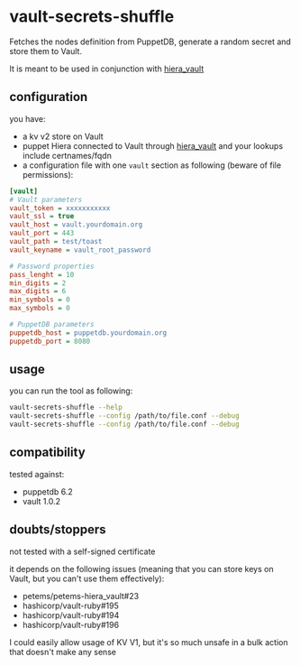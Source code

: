 # vault-secrets-shuffle

Fetches the nodes definition from PuppetDB, generate a random secret and store them to Vault.

It is meant to be used in conjunction with [hiera_vault](https://github.com/petems/petems-hiera_vault)

## configuration

you have:

- a kv v2 store on Vault
- puppet Hiera connected to Vault through [hiera_vault](https://github.com/petems/petems-hiera_vault) and your lookups include certnames/fqdn
- a configuration file with one `vault` section as following (beware of file permissions):

```ini
[vault]
# Vault parameters
vault_token = xxxxxxxxxxx
vault_ssl = true
vault_host = vault.yourdomain.org
vault_port = 443
vault_path = test/toast
vault_keyname = vault_root_password

# Password properties
pass_lenght = 10
min_digits = 2
max_digits = 6
min_symbols = 0
max_symbols = 0

# PuppetDB parameters
puppetdb_host = puppetdb.yourdomain.org
puppetdb_port = 8080
```

## usage

you can run the tool as following:

```bash
vault-secrets-shuffle --help
vault-secrets-shuffle --config /path/to/file.conf --debug
vault-secrets-shuffle --config /path/to/file.conf --debug
```

## compatibility

tested against:

- puppetdb 6.2
- vault 1.0.2

## doubts/stoppers

not tested with a self-signed certificate

it depends on the following issues (meaning that you can store keys on Vault, but you can't use them effectively):

- petems/petems-hiera_vault#23
- hashicorp/vault-ruby#195
- hashicorp/vault-ruby#194
- hashicorp/vault-ruby#196

I could easily allow usage of KV V1, but it's so much unsafe in a bulk action that doesn't make any sense